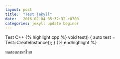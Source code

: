 ```yaml
---
layout: post
title:  "Test jekyll"
date:   2016-02-04 05:32:32 +0700
categories: jekyll update beginer
---
```




Test C++
{% highlight cpp %}
void test() {
	auto test = Test::CreateInstance();
}
{% endhighlight %}

ทดสอบภาษาไทย